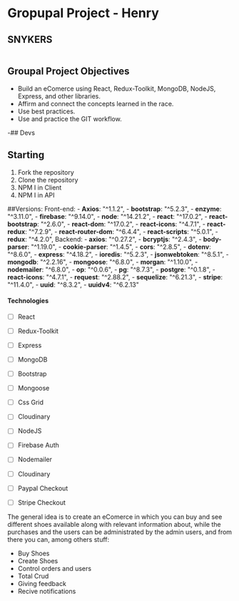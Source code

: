 # Gropupal Project - Henry

## SNYKERS

<p align="center">
  <img height="max" />
</p>

## Groupal Project Objectives

- Build an eComerce using React, Redux-Toolkit, MongoDB, NodeJS, Express, and other libraries.
- Affirm and connect the concepts learned in the race.
- Use best practices.
- Use and practice the GIT workflow.

-## Devs


## Starting

1. Fork the repository
2. Clone the repository
3. NPM I in Client
4. NPM I in API

##Versions:
  Front-end:
    - **Axios**: "^1.1.2",
    - **bootstrap**: "^5.2.3",
    - **enzyme**: "^3.11.0",
    - **firebase**: "^9.14.0",
    - **node**: "^14.21.2",
    - **react**: "^17.0.2",
    - **react-bootstrap**: "^2.6.0",
    - **react-dom**: "^17.0.2",
    - **react-icons**: "^4.7.1",
    - **react-redux**: "^7.2.9",
    - **react-router-dom**: "^6.4.4",
    - **react-scripts**: "^5.0.1",
    - **redux**: "^4.2.0",
  Backend:
    - **axios**: "^0.27.2",
    - **bcryptjs**: "^2.4.3",
    - **body-parser**: "^1.19.0",
    - **cookie-parser**: "^1.4.5",
    - **cors**: "^2.8.5",
    - **dotenv**: "^8.6.0",
    - **express**: "^4.18.2",
    - **ioredis**: "^5.2.3",
    - **jsonwebtoken**: "^8.5.1",
    - **mongodb**: "^2.2.16",
    - **mongoose**: "^6.8.0",
    - **morgan**: "^1.10.0",
    - **nodemailer**: "^6.8.0",
    - **op**: "^0.0.6",
    - **pg**: "^8.7.3",
    - **postgre**: "^0.1.8",
    - **react-icons**: "^4.7.1",
    - **request**: "^2.88.2",
    - **sequelize**: "^6.21.3",
    - **stripe**: "^11.4.0",
    - **uuid**: "^8.3.2",
    - **uuidv4**: "^6.2.13" 

#### Technologies
- [ ] React
- [ ] Redux-Toolkit
- [ ] Express
- [ ] MongoDB
- [ ] Bootstrap
- [ ] Mongoose
- [ ] Css Grid
- [ ] Cloudinary
- [ ] NodeJS
- [ ] Firebase Auth
- [ ] Nodemailer
- [ ] Cloudinary
- [ ] Paypal Checkout
- [ ] Stripe Checkout



The general idea is to create an eComerce in which you can buy and see different shoes available along with relevant information about, while the purchases and the users can be administrated by the admin users, and from there you can, among others stuff:

- Buy Shoes
- Create Shoes
- Control orders and users
- Total Crud
- Giving feedback
- Recive notifications
